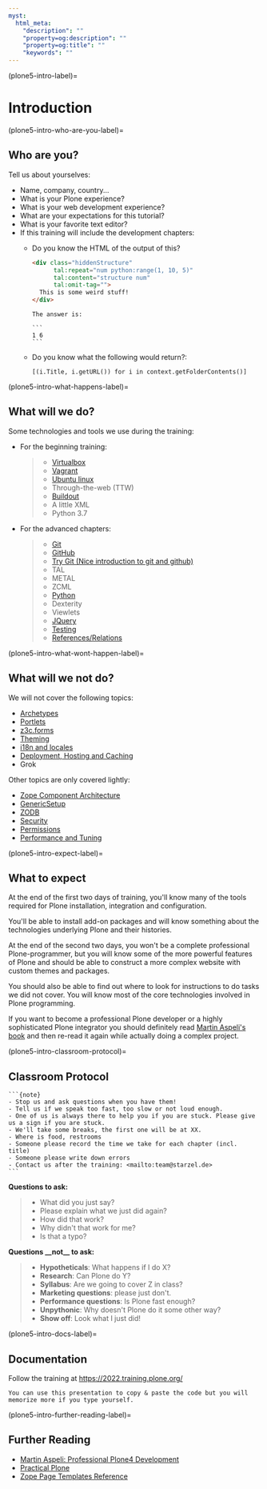 ```yaml
---
myst:
  html_meta:
    "description": ""
    "property=og:description": ""
    "property=og:title": ""
    "keywords": ""
---
```


(plone5-intro-label)=

# Introduction

(plone5-intro-who-are-you-label)=

## Who are you?

Tell us about yourselves:

- Name, company, country...
- What is your Plone experience?
- What is your web development experience?
- What are your expectations for this tutorial?
- What is your favorite text editor?
- If this training will include the development chapters:
    - Do you know the HTML of the output of this?

      ```html
      <div class="hiddenStructure"
            tal:repeat="num python:range(1, 10, 5)"
            tal:content="structure num"
            tal:omit-tag="">
        This is some weird stuff!
      </div>
      ```

      ````{only} not presentation
      The answer is:

      ```
      1 6
      ```
      ````

    - Do you know what the following would return?:

      ```
      [(i.Title, i.getURL()) for i in context.getFolderContents()]
      ```

(plone5-intro-what-happens-label)=

## What will we do?

Some technologies and tools we use during the training:

- For the beginning training:

  > - [Virtualbox](https://www.virtualbox.org/)
  > - [Vagrant](https://www.vagrantup.com/)
  > - [Ubuntu linux](https://ubuntu.com/)
  > - Through-the-web (TTW)
  > - [Buildout](http://www.buildout.org/en/latest/)
  > - A little XML
  > - Python 3.7

- For the advanced chapters:

  > - [Git](https://git-scm.com/)
  > - [GitHub](https://github.com)
  > - [Try Git (Nice introduction to git and github)](https://docs.github.com/en/get-started/quickstart/set-up-git)
  > - TAL
  > - METAL
  > - ZCML
  > - [Python](https://www.python.org)
  > - Dexterity
  > - Viewlets
  > - [JQuery](https://jquery.com/)
  > - [Testing](https://5.docs.plone.org/external/plone.testing/docs/index.html)
  > - [References/Relations](https://5.docs.plone.org/external/plone.app.dexterity/docs/advanced/references.html)

(plone5-intro-what-wont-happen-label)=

## What will we not do?

We will not cover the following topics:

- [Archetypes](https://4.docs.plone.org/develop/plone/content/archetypes/index.html)
- [Portlets](https://5.docs.plone.org/develop/plone/functionality/portlets.html)
- [z3c.forms](https://5.docs.plone.org/develop/plone/forms/z3c.form.html)
- [Theming](https://5.docs.plone.org/adapt-and-extend/theming/index.html)
- [i18n and locales](https://5.docs.plone.org/develop/plone/i18n/index.html)
- [Deployment, Hosting and Caching](https://5.docs.plone.org/manage/deploying/index.html)
- Grok

Other topics are only covered lightly:

- [Zope Component Architecture](https://5.docs.plone.org/develop/addons/components/index.html)
- [GenericSetup](https://5.docs.plone.org/develop/addons/components/genericsetup.html)
- [ZODB](https://5.docs.plone.org/develop/plone/persistency/index.html)
- [Security](https://5.docs.plone.org/develop/plone/security/index.html)
- [Permissions](https://5.docs.plone.org/develop/plone/security/permissions.html)
- [Performance and Tuning](https://5.docs.plone.org/manage/deploying/performance/index.html)

(plone5-intro-expect-label)=

## What to expect

At the end of the first two days of training, you'll know many of the tools required for Plone installation,
integration and configuration.

You'll be able to install add-on packages and will know something about the technologies underlying Plone and their histories.

At the end of the second two days, you won't be a complete professional Plone-programmer,
but you will know some of the more powerful features of Plone and should be able to construct a more complex website with custom themes and packages.

You should also be able to find out where to look for instructions to do tasks we did not cover.
You will know most of the core technologies involved in Plone programming.

If you want to become a professional Plone developer or a highly sophisticated Plone integrator you should
definitely read [Martin Aspeli's book](https://www.packtpub.com/product/professional-plone-4-development/9781849514422)
and then re-read it again while actually doing a complex project.

(plone5-intro-classroom-protocol)=

## Classroom Protocol

````{only} not presentation
```{note}
- Stop us and ask questions when you have them!
- Tell us if we speak too fast, too slow or not loud enough.
- One of us is always there to help you if you are stuck. Please give us a sign if you are stuck.
- We'll take some breaks, the first one will be at XX.
- Where is food, restrooms
- Someone please record the time we take for each chapter (incl. title)
- Someone please write down errors
- Contact us after the training: <mailto:team@starzel.de>
```
````

**Questions to ask:**

> - What did you just say?
> - Please explain what we just did again?
> - How did that work?
> - Why didn't that work for me?
> - Is that a typo?

**Questions \_\_not\_\_ to ask:**

> - **Hypotheticals**: What happens if I do X?
> - **Research**: Can Plone do Y?
> - **Syllabus**: Are we going to cover Z in class?
> - **Marketing questions**: please just don't.
> - **Performance questions**: Is Plone fast enough?
> - **Unpythonic**: Why doesn't Plone do it some other way?
> - **Show off**: Look what I just did!

(plone5-intro-docs-label)=

## Documentation

Follow the training at <https://2022.training.plone.org/>

```{note}
You can use this presentation to copy & paste the code but you will memorize more if you type yourself.
```

(plone5-intro-further-reading-label)=

## Further Reading

- [Martin Aspeli: Professional Plone4 Development](https://www.packtpub.com/product/professional-plone-4-development/9781849514422)
- [Practical Plone](https://www.packtpub.com/product/practical-plone-3-a-beginner-s-guide-to-building-powerful-websites/9781847191786)
- [Zope Page Templates Reference](https://zope.readthedocs.io/en/latest/zopebook/AppendixC.html)
